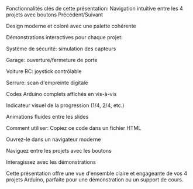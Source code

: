 Fonctionnalités clés de cette présentation:
Navigation intuitive entre les 4 projets avec boutons Précédent/Suivant

Design moderne et coloré avec une palette cohérente

Démonstrations interactives pour chaque projet:

Système de sécurité: simulation des capteurs

Garage: ouverture/fermeture de porte

Voiture RC: joystick contrôlable

Serrure: scan d'empreinte digitale

Codes Arduino complets affichés en vis-à-vis

Indicateur visuel de la progression (1/4, 2/4, etc.)

Animations fluides entre les slides

Comment utiliser:
Copiez ce code dans un fichier HTML

Ouvrez-le dans un navigateur moderne

Naviguez entre les projets avec les boutons

Interagissez avec les démonstrations

Cette présentation offre une vue d'ensemble claire et engageante de vos 4 projets Arduino, parfaite pour une démonstration ou un support de cours.
